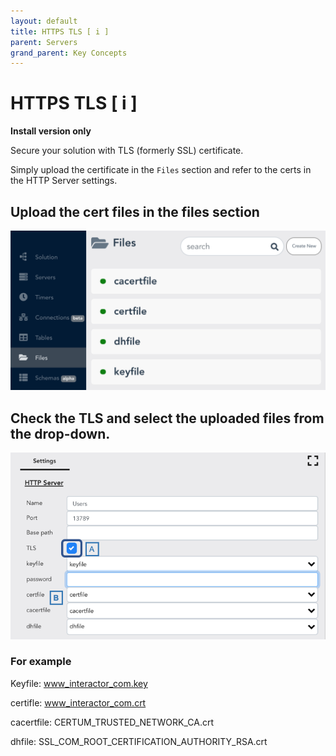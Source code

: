 ```yaml
---
layout: default
title: HTTPS TLS [ i ]
parent: Servers
grand_parent: Key Concepts
---
```


# HTTPS TLS [ i ]
**Install version only**

Secure your solution with TLS (formerly SSL) certificate.

Simply upload the certificate in the `Files` section and refer to the certs in the HTTP Server settings.

## Upload the cert files in the files section


![Upload Cert](/assets/images/https-tls-1.png)

## Check the TLS and select the uploaded files from the drop-down.


![Checkbox TLS](/assets/images/https-tls-2.png)

### For example
Keyfile: www_interactor_com.key

certifle: www_interactor_com.crt

cacertfile: CERTUM_TRUSTED_NETWORK_CA.crt

dhfile: SSL_COM_ROOT_CERTIFICATION_AUTHORITY_RSA.crt
